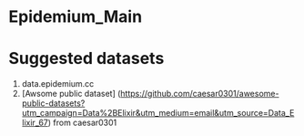 # Epidemium_Main
# Suggested datasets 
1. data.epidemium.cc 
2. [Awsome public dataset] (https://github.com/caesar0301/awesome-public-datasets?utm_campaign=Data%2BElixir&utm_medium=email&utm_source=Data_Elixir_67) from caesar0301
